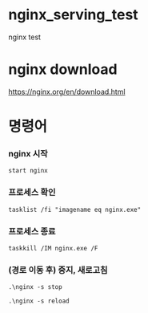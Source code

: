 # nginx_serving_test
nginx test

# nginx download
https://nginx.org/en/download.html

# 명령어

### nginx 시작
```start nginx```

### 프로세스 확인
```tasklist /fi "imagename eq nginx.exe"```

### 프로세스 종료
```taskkill /IM nginx.exe /F```

### (경로 이동 후) 중지, 새로고침
```.\nginx -s stop```
  
```.\nginx -s reload```
